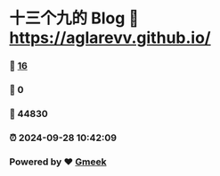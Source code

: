 # 十三个九的 Blog :link: https://aglarevv.github.io/ 
### :page_facing_up: [16](https://aglarevv.github.io//tag.html) 
### :speech_balloon: 0 
### :hibiscus: 44830 
### :alarm_clock: 2024-09-28 10:42:09 
### Powered by :heart: [Gmeek](https://github.com/Meekdai/Gmeek)
